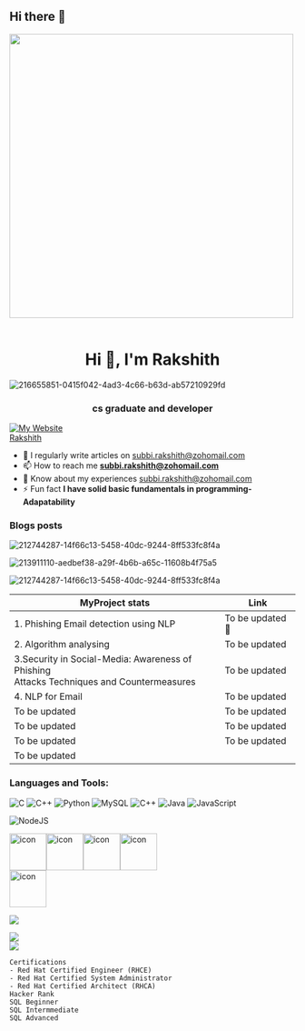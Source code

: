 ## Hi there 👋

<img src="https://github.com/Anmol-Baranwal/Cool-GIFs-For-GitHub/assets/74038190/7d484dc9-68a9-4ee6-a767-aea59035c12d" width="500">
<br><br>

<!--
**FATS2002/FATS2002** is a ✨ _special_ ✨ repository because its `README.md` (this file) appears on your GitHub profile.

Here are some ideas to get you started:

- 🔭 I’m currently working on ...
- 🌱 I’m currently learning ...
- 👯 I’m looking to collaborate on ...
- 🤔 I’m looking for help with ...
- 💬 Ask me about ...
- 📫 How to reach me: ...
- 😄 Pronouns: ...
- ⚡ Fun fact: ...
-->
<h1 align="center">Hi 👋, I'm Rakshith</h1>  

![216655851-0415f042-4ad3-4c66-b63d-ab57210929fd](https://github.com/user-attachments/assets/20c9d1b7-f7a4-42d6-93ef-fffc0f76e4d3)

<h3 align="center">cs graduate and developer</h3>

[![My Website](https://img.shields.io/badge/My%20Website-Visit-blue?logo=globe&logoColor=white&labelColor=blue&style=for-the-badge)](https://yourwebsite.com)  
[Rakshith](https://github.com/user-attachments/assets/e5f2db1c-8ee5-48ad-bbb5-22f384061369)

- 📝 I regularly write articles on [subbi.rakshith@zohomail.com](subbi.rakshith@zohomail.com)
- 📫 How to reach me **subbi.rakshith@zohomail.com**
- 📄 Know about my experiences [subbi.rakshith@zohomail.com](subbi.rakshith@zohomail.com) 
- ⚡ Fun fact **I have solid basic fundamentals in programming-Adapatability**


### Blogs posts
<!-- BLOG-POST-LIST:START -->
<!-- BLOG-POST-LIST:END -->

![212744287-14f66c13-5458-40dc-9244-8ff533fc8f4a](https://github.com/user-attachments/assets/856a4f3f-b0d4-4436-81bf-edead10ec968)


![213911110-aedbef38-a29f-4b6b-a65c-11608b4f75a5](https://github.com/user-attachments/assets/ed90a689-2f5b-40c5-adcb-0237bd91675c)





![212744287-14f66c13-5458-40dc-9244-8ff533fc8f4a](https://github.com/user-attachments/assets/856a4f3f-b0d4-4436-81bf-edead10ec968)


| MyProject stats                                         | Link                                                        |  
|---------------------------------------------------------|-------------------------------------------------------------|
|1. Phishing Email detection using NLP                    |       To be updated  💌                                   |                  
|2. Algorithm analysing                                    |To be updated                                               |
|3.Security in Social-Media: Awareness of Phishing<br>Attacks Techniques and Countermeasures|To be updated               |
|4. NLP for Email                                         |To be updated                                                |
|To be updated                                            |To be updated                                                |
|To be updated                                            |To be updated                                                |           
|To be updated                                            |To be updated                                                |  
|To be updated                                            |                                                             |                                                                  


<h3 align="left">Languages and Tools:</h3>

![C](https://img.shields.io/badge/c-%2300599C.svg?style=for-the-badge&logo=c&logoColor=white) ![C++](https://img.shields.io/badge/c++-%2300599C.svg?style=for-the-badge&logo=c%2B%2B&logoColor=white)  ![Python](https://img.shields.io/badge/python-3670A0?style=for-the-badge&logo=python&logoColor=ffdd54) 
 ![MySQL](https://img.shields.io/badge/mysql-4479A1.svg?style=for-the-badge&logo=mysql&logoColor=white) ![C++](https://img.shields.io/badge/c++-%2300599C.svg?style=for-the-badge&logo=c%2B%2B&logoColor=white) ![Java](https://img.shields.io/badge/java-%23ED8B00.svg?style=for-the-badge&logo=openjdk&logoColor=white)  ![JavaScript](https://img.shields.io/badge/javascript-%23323330.svg?style=for-the-badge&logo=javascript&logoColor=%23F7DF1E) 

![NodeJS](https://img.shields.io/badge/node.js-6DA55F?style=for-the-badge&logo=node.js&logoColor=white)

<div style="display: flex; align-items: flex-start;"><img src="https://techstack-generator.vercel.app/python-icon.svg" alt="icon" width="65" height="65" /><img src="https://techstack-generator.vercel.app/mysql-icon.svg" alt="icon" width="65" height="65" /><img src="https://techstack-generator.vercel.app/java-icon.svg" alt="icon" width="65" height="65" /><img src="https://techstack-generator.vercel.app/js-icon.svg" alt="icon" width="65" height="65" /></div><div style="display: flex; align-items: flex-start;"><img src="https://techstack-generator.vercel.app/cpp-icon.svg" alt="icon" width="65" height="65" /></div>


![](https://github-readme-stats.vercel.app/api?username=fats2002&theme=highcontrast&hide_border=false&include_all_commits=true&count_private=true)<br/>

![](https://github-readme-streak-stats.herokuapp.com/?user=fats2002&theme=highcontrast&hide_border=false)<br/>
![](https://github-readme-stats.vercel.app/api/top-langs/?username=fats2002&theme=highcontrast&hide_border=false&include_all_commits=true&count_private=true&layout=compact)




```
Certifications
- Red Hat Certified Engineer (RHCE) 
- Red Hat Certified System Administrator
- Red Hat Certified Architect (RHCA)
Hacker Rank
SQL Beginner
SQL Intermmediate
SQL Advanced 

```


 

